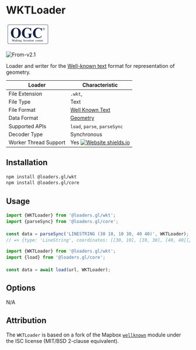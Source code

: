 # WKTLoader

![ogc-logo](../../../images/logos/ogc-logo-60.png)

<p class="badges">
  <img src="https://img.shields.io/badge/From-v2.1-blue.svg?style=flat-square" alt="From-v2.1" />
</p>

Loader and writer for the [Well-known text][wkt] format for representation of geometry.

[wkt]: https://en.wikipedia.org/wiki/Well-known_text_representation_of_geometry

| Loader                | Characteristic                                                                                               |
| --------------------- | ------------------------------------------------------------------------------------------------------------ |
| File Extension        | `.wkt`,                                                                                                      |
| File Type             | Text                                                                                                         |
| File Format           | [Well Known Text][wkt]                                                                                       |
| Data Format           | [Geometry](/docs/specifications/category-gis)                                                                |
| Supported APIs        | `load`, `parse`, `parseSync`                                                                                 |
| Decoder Type          | Synchronous                                                                                                  |
| Worker Thread Support | Yes [![Website shields.io](https://img.shields.io/badge/v2.2-blue.svg?style=flat-square)](http://shields.io) |

## Installation

```bash
npm install @loaders.gl/wkt
npm install @loaders.gl/core
```

## Usage

```typescript
import {WKTLoader} from '@loaders.gl/wkt';
import {parseSync} from '@loaders.gl/core';

const data = parseSync('LINESTRING (30 10, 10 30, 40 40)', WKTLoader);
// => {type: 'LineString', coordinates: [[30, 10], [10, 30], [40, 40]]}
```

```typescript
import {WKTLoader} from '@loaders.gl/wkt';
import {load} from '@loaders.gl/core';

const data = await load(url, WKTLoader);
```

## Options

N/A

## Attribution

The `WKTLoader` is based on a fork of the Mapbox [`wellknown`](https://github.com/mapbox/wellknown) module under the ISC license (MIT/BSD 2-clause equivalent).
